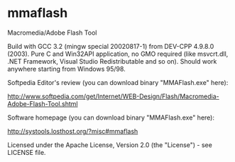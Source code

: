 # mmaflash
Macromedia/Adobe Flash Tool

Build with GCC 3.2 (mingw special 20020817-1) from DEV-CPP 4.9.8.0 (2003).
Pure C and Win32API application, no GMO required
(like msvcrt.dll, .NET Framework, Visual Studio Redistributable and so on).
Should work anywhere starting from Windows 95/98.

Softpedia Editor's review (you can download binary "MMAFlash.exe" here):

http://www.softpedia.com/get/Internet/WEB-Design/Flash/Macromedia-Adobe-Flash-Tool.shtml

Software homepage (you can download binary "MMAFlash.exe" here):

http://systools.losthost.org/?misc#mmaflash

Licensed under the Apache License, Version 2.0 (the "License") - see LICENSE file.
